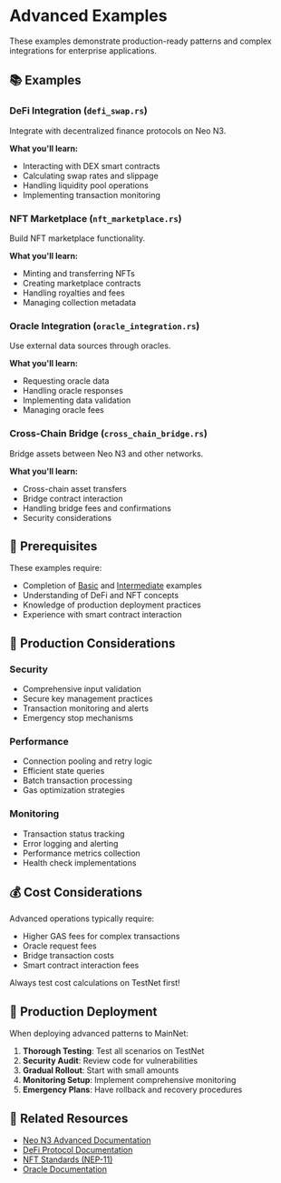 # Advanced Examples

These examples demonstrate production-ready patterns and complex integrations for enterprise applications.

## 📚 Examples

### DeFi Integration (`defi_swap.rs`)
Integrate with decentralized finance protocols on Neo N3.

**What you'll learn:**
- Interacting with DEX smart contracts
- Calculating swap rates and slippage
- Handling liquidity pool operations
- Implementing transaction monitoring

### NFT Marketplace (`nft_marketplace.rs`)
Build NFT marketplace functionality.

**What you'll learn:**
- Minting and transferring NFTs
- Creating marketplace contracts
- Handling royalties and fees
- Managing collection metadata

### Oracle Integration (`oracle_integration.rs`)
Use external data sources through oracles.

**What you'll learn:**
- Requesting oracle data
- Handling oracle responses
- Implementing data validation
- Managing oracle fees

### Cross-Chain Bridge (`cross_chain_bridge.rs`)
Bridge assets between Neo N3 and other networks.

**What you'll learn:**
- Cross-chain asset transfers
- Bridge contract interaction
- Handling bridge fees and confirmations
- Security considerations

## 🎯 Prerequisites

These examples require:
- Completion of [Basic](../basic/) and [Intermediate](../intermediate/) examples
- Understanding of DeFi and NFT concepts
- Knowledge of production deployment practices
- Experience with smart contract interaction

## 🔧 Production Considerations

### Security
- Comprehensive input validation
- Secure key management practices
- Transaction monitoring and alerts
- Emergency stop mechanisms

### Performance
- Connection pooling and retry logic
- Efficient state queries
- Batch transaction processing
- Gas optimization strategies

### Monitoring
- Transaction status tracking
- Error logging and alerting
- Performance metrics collection
- Health check implementations

## 💰 Cost Considerations

Advanced operations typically require:
- Higher GAS fees for complex transactions
- Oracle request fees
- Bridge transaction costs
- Smart contract interaction fees

Always test cost calculations on TestNet first!

## 🚀 Production Deployment

When deploying advanced patterns to MainNet:

1. **Thorough Testing**: Test all scenarios on TestNet
2. **Security Audit**: Review code for vulnerabilities
3. **Gradual Rollout**: Start with small amounts
4. **Monitoring Setup**: Implement comprehensive monitoring
5. **Emergency Plans**: Have rollback and recovery procedures

## 🔗 Related Resources

- [Neo N3 Advanced Documentation](https://docs.neo.org/develop/)
- [DeFi Protocol Documentation](https://docs.neo.org/tutorials/dex)
- [NFT Standards (NEP-11)](https://github.com/neo-project/proposals/blob/master/nep-11.mediawiki)
- [Oracle Documentation](https://docs.neo.org/tutorials/oracle)